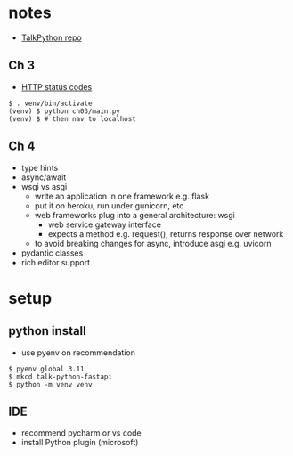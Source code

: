 
# notes

- [TalkPython repo](https://github.com/talkpython/modern-apis-with-fastapi)

## Ch 3

- [HTTP status codes](https://www.webfx.com/web-development/glossary/http-status-codes/)


```
$ . venv/bin/activate
(venv) $ python ch03/main.py  
(venv) $ # then nav to localhost
```

## Ch 4

- type hints
- async/await
- wsgi vs asgi 
    - write an application in one framework e.g. flask
    - put it on heroku, run under gunicorn, etc
    - web frameworks plug into a general architecture: wsgi
        - web service gateway interface
        - expects a method e.g. request(), returns response over network
    - to avoid breaking changes for async, introduce asgi e.g. uvicorn
- pydantic classes
- rich editor support


# setup

## python install

- use pyenv on recommendation

```
$ pyenv global 3.11
$ mkcd talk-python-fastapi
$ python -m venv venv
```


## IDE

- recommend pycharm or vs code 
- install Python plugin (microsoft) 


